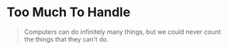 
# Too Much To Handle

> Computers can do infinitely many things, but we could never count the things that they can't do.
